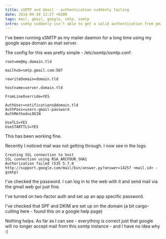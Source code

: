 ```yaml
---
title: sSMTP and Gmail - authentication suddenly failing
date: 2014-09-30 12:27 +0200
tags: mail, gmail, google, smtp, ssmtp
intro: ssmtp suddenly isn't able to get a valid authentication from gmail
---
```


I've been running sSMTP as my mailer daemon for a long time using my google apps domain as mail server.

The config for this was pretty simple - /etc/ssmtp/ssmtp.conf:

```
root=me@my.domain.tld

mailhub=smtp.gmail.com:587

rewriteDomain=domain.tld

hostname=server.domain.tld

FromLineOverride=YES

AuthUser=notifications@domain.tld
AuthPass=users-gmail-password
AuthMethod=LOGIN

UseTLS=YES
UseSTARTTLS=YES
```

This has been working fine.

Recently I noticed mail was not getting through. I now see in the logs:

```
Creating SSL connection to host
SSL connection using RSA_ARCFOUR_SHA1
Authorization failed (535 5.7.8 http://support.google.com/mail/bin/answer.py?answer=14257 <mail.id> - gsmtp)
```

I've checked the password. I can log in to the web with it and send mail via the gmail web gui just fine.

I've turned on two-factor auth and set up an app specific password.

I've checked that SPF and DKIM are set up on the domain (a bit cargo-culting here - found this on a google help page)

Nothing helps. As far as I can see - everything is correct just that google will no longer accept mail from this ssmtp instance - and I have no idea why :(
